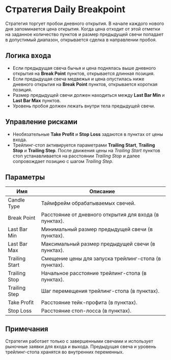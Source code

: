 # Стратегия Daily Breakpoint

Стратегия торгует пробои дневного открытия. В начале каждого нового дня запоминается цена открытия. Когда цена отходит от этой отметки на заданное количество пунктов и размер предыдущей свечи попадает в допустимый диапазон, открывается сделка в направлении пробоя.

## Логика входа

- Если предыдущая свеча бычья и цена поднялась выше дневного открытия на **Break Point** пунктов, открывается длинная позиция.
- Если предыдущая свеча медвежья и цена опустилась ниже дневного открытия на **Break Point** пунктов, открывается короткая позиция.
- Размер предыдущей свечи должен находиться между **Last Bar Min** и **Last Bar Max** пунктов.
- Уровень пробоя должен лежать внутри тела предыдущей свечи.

## Управление рисками

- Необязательные **Take Profit** и **Stop Loss** задаются в пунктах от цены входа.
- Трейлинг-стоп активируется параметрами **Trailing Start**, **Trailing Stop** и **Trailing Step**. После движения цены на *Trailing Start* пунктов стоп устанавливается на расстоянии *Trailing Stop* и далее сопровождает позицию с шагом *Trailing Step*.

## Параметры

| Имя | Описание |
| ---- | ----------- |
| Candle Type | Таймфрейм обрабатываемых свечей. |
| Break Point | Расстояние от дневного открытия для входа (в пунктах). |
| Last Bar Min | Минимальный размер предыдущей свечи (в пунктах). |
| Last Bar Max | Максимальный размер предыдущей свечи (в пунктах). |
| Trailing Start | Смещение цены для запуска трейлинг-стопа (в пунктах). |
| Trailing Stop | Начальное расстояние трейлинг-стопа (в пунктах). |
| Trailing Step | Шаг перемещения трейлинг-стопа (в пунктах). |
| Take Profit | Расстояние тейк-профита (в пунктах). |
| Stop Loss | Расстояние стоп-лосса (в пунктах). |

## Примечания

Стратегия работает только с завершенными свечами и использует рыночные заявки для входа и выхода. Предыдущая свеча и уровень трейлинг-стопа хранятся во внутренних переменных.
